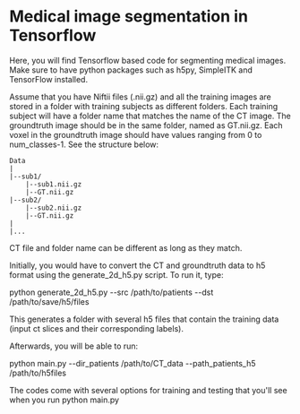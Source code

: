 # Medical image segmentation in Tensorflow

Here, you will find Tensorflow based code for segmenting medical images. Make sure to have python packages such as h5py, SimpleITK and TensorFlow installed.

Assume that you have Niftii files (.nii.gz) and all the training images are stored in a folder with training subjects as different folders. Each training subject will have a folder name that matches the name of the CT image. The groundtruth image should be in the same folder, named as GT.nii.gz. Each voxel in the groundtruth image should have values ranging from 0 to num_classes-1. See the structure below: 

```
Data
|
|--sub1/
    |--sub1.nii.gz
    |--GT.nii.gz
|--sub2/
    |--sub2.nii.gz
    |--GT.nii.gz
|
|...
```

CT file and folder name can be different as long as they match.

Initially, you would have to convert the CT and groundtruth data to h5 format using the generate_2d_h5.py script. To run it, type:

python generate_2d_h5.py --src /path/to/patients --dst /path/to/save/h5/files


This generates a folder with several h5 files that contain the training data (input ct slices and their corresponding labels).

Afterwards, you will be able to run:

python main.py --dir_patients /path/to/CT_data --path_patients_h5 /path/to/h5files

The codes come with several options for training and testing that you'll see when you run python main.py
